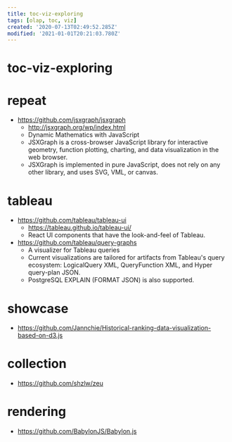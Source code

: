 ```yaml
---
title: toc-viz-exploring
tags: [olap, toc, viz]
created: '2020-07-13T02:49:52.285Z'
modified: '2021-01-01T20:21:03.780Z'
---
```


# toc-viz-exploring

# repeat
- https://github.com/jsxgraph/jsxgraph
  - http://jsxgraph.org/wp/index.html
  - Dynamic Mathematics with JavaScript
  - JSXGraph is a cross-browser JavaScript library for interactive geometry, function plotting, charting, and data visualization in the web browser.
  - JSXGraph is implemented in pure JavaScript, does not rely on any other library, and uses SVG, VML, or canvas. 
# tableau
- https://github.com/tableau/tableau-ui
  - https://tableau.github.io/tableau-ui/
  - React UI components that have the look-and-feel of Tableau.
- https://github.com/tableau/query-graphs
  - A visualizer for Tableau queries
  - Current visualizations are tailored for artifacts from Tableau's query ecosystem: LogicalQuery XML, QueryFunction XML, and Hyper query-plan JSON. 
  - PostgreSQL EXPLAIN (FORMAT JSON) is also supported.
# showcase
- https://github.com/Jannchie/Historical-ranking-data-visualization-based-on-d3.js
# collection
- https://github.com/shzlw/zeu
# rendering
- https://github.com/BabylonJS/Babylon.js
